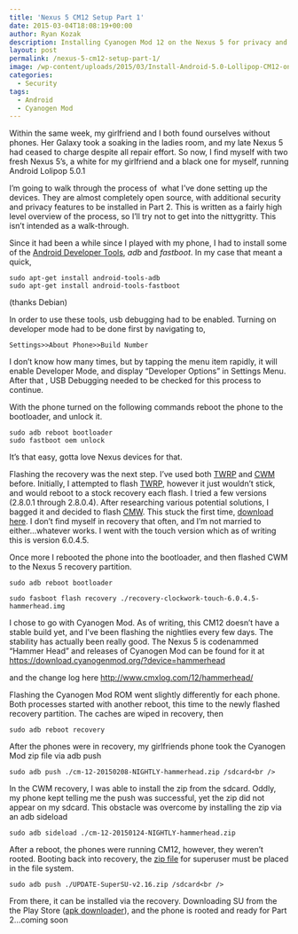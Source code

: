 ```yaml
---
title: 'Nexus 5 CM12 Setup Part 1'
date: 2015-03-04T18:08:19+00:00
author: Ryan Kozak
description: Installing Cyanogen Mod 12 on the Nexus 5 for privacy and flexibility, remove Google from the Nexus 5.
layout: post
permalink: /nexus-5-cm12-setup-part-1/
image: /wp-content/uploads/2015/03/Install-Android-5.0-Lollipop-CM12-on-OnePlus-One.jpg
categories:
  - Security
tags:
  - Android
  - Cyanogen Mod
---
```

Within the same week, my girlfriend and I both found ourselves without phones. Her Galaxy took a soaking in the ladies room, and my late Nexus 5 had ceased to charge despite all repair effort. So now, I find myself with two fresh Nexus 5&#8217;s, a white for my girlfriend and a black one for myself, running Android Lolipop 5.0.1

I&#8217;m going to walk through the process of  what I&#8217;ve done setting up the devices. They are almost completely open source, with additional security and privacy features to be installed in Part 2. This is written as a fairly high level overview of the process, so I&#8217;ll try not to get into the nittygritty. This isn&#8217;t intended as a walk-through.

Since it had been a while since I played with my phone, I had to install some of the <a title="Android SDK Installation for all Platforms" href="http://developer.android.com/sdk/installing/index.html?pkg=tools" target="_blank">Android Developer Tools</a>, _adb_ and _fastboot_. In my case that meant a quick,

```
sudo apt-get install android-tools-adb
sudo apt-get install android-tools-fastboot
```
(thanks Debian)

In order to use these tools, usb debugging had to be enabled. Turning on developer mode had to be done first by navigating to,

`Settings>>About Phone>>Build Number`

I don&#8217;t know how many times, but by tapping the menu item rapidly, it will enable Developer Mode, and display &#8220;Developer Options&#8221; in Settings Menu. After that , USB Debugging needed to be checked for this process to continue.

With the phone turned on the following commands reboot the phone to the bootloader, and unlock it.

```
sudo adb reboot bootloader  
sudo fastboot oem unlock
```

It&#8217;s that easy, gotta love Nexus devices for that.

Flashing the recovery was the next step. I&#8217;ve used both <a title="Team Win Recovery Project" href="http://teamw.in/project/twrp2" target="_blank">TWRP</a> and <a href="https://www.clockworkmod.com/" target="_blank">CWM</a> before. Initially, I attempted to flash <a title="Team Win Recovery Project" href="http://teamw.in/project/twrp2" target="_blank">TWRP</a>, however it just wouldn&#8217;t stick, and would reboot to a stock recovery each flash. I tried a few versions (2.8.0.1 through 2.8.0.4). After researching various potential solutions, I bagged it and decided to flash <a href="https://www.clockworkmod.com/" target="_blank">CMW</a>. This stuck the first time, <a title="CWM Device Download List" href="https://www.clockworkmod.com/rommanager" target="_blank">download here</a>. I don&#8217;t find myself in recovery that often, and I&#8217;m not married to either&#8230;whatever works. I went with the touch version which as of writing this is version 6.0.4.5.

Once more I rebooted the phone into the bootloader, and then flashed CWM to the Nexus 5 recovery partition.

`sudo adb reboot bootloader`

`sudo fasboot flash recovery ./recovery-clockwork-touch-6.0.4.5-hammerhead.img`

I chose to go with Cyanogen Mod. As of writing, this CM12 doesn&#8217;t have a stable build yet, and I&#8217;ve been flashing the nightlies every few days. The stability has actually been really good. The Nexus 5 is codenammed &#8220;Hammer Head&#8221; and releases of Cyanogen Mod can be found for it at <a title="Cyanogen Mod Nexus 5 Download" href="https://download.cyanogenmod.org/?device=hammerhead" target="_blank">https://download.cyanogenmod.org/?device=hammerhead</a>

and the change log here <a title="Nexus 5 Cyanogen Mod Change Log" href="http://www.cmxlog.com/12/hammerhead/" target="_blank">http://www.cmxlog.com/12/hammerhead/</a>

Flashing the Cyanogen Mod ROM went slightly differently for each phone. Both processes started with another reboot, this time to the newly flashed recovery partition. The caches are wiped in recovery, then

`sudo adb reboot recovery`

After the phones were in recovery, my girlfriends phone took the Cyanogen Mod zip file via adb push

`sudo adb push ./cm-12-20150208-NIGHTLY-hammerhead.zip /sdcard<br />
`

In the CWM recovery, I was able to install the zip from the sdcard. Oddly, my phone kept telling me the push was successful, yet the zip did not appear on my sdcard. This obstacle was overcome by installing the zip via an adb sideload

`sudo adb sideload ./cm-12-20150124-NIGHTLY-hammerhead.zip`

After a reboot, the phones were running CM12, however, they weren&#8217;t rooted. Booting back into recovery, the <a title="Nexus 5 Super User Zip" href="http://www.devfiles.co/download/pJGDQP7n/UPDATE-SuperSU-v2.16.zip" target="_blank">zip file</a> for superuser must be placed in the file system.

`sudo adb push ./UPDATE-SuperSU-v2.16.zip /sdcard<br />
`

From there, it can be installed via the recovery. Downloading SU from the the Play Store (<a title="Android APK Downloader" href="http://apps.evozi.com/apk-downloader/" target="_blank">apk downloader</a>), and the phone is rooted and ready for Part 2&#8230;coming soon
